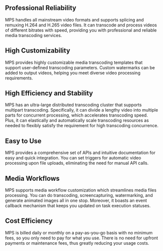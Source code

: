 

## Professional Reliability
MPS handles all mainstream video formats and supports splicing and remuxing H.264 and H.265 video files. It can transcode and process videos of different bitrates with speed, providing you with professional and reliable media transcoding services.

## High Customizability
MPS provides highly customizable media transcoding templates that support user-defined transcoding parameters. Custom watermarks can be added to output videos, helping you meet diverse video processing requirements.

## High Efficiency and Stability
MPS has an ultra-large distributed transcoding cluster that supports multipart transcoding. Specifically, it can divide a lengthy video into multiple parts for concurrent processing, which accelerates transcoding speed. Plus, it can elastically and automatically scale transcoding resources as needed to flexibly satisfy the requirement for high transcoding concurrence.

## Easy to Use
MPS provides a comprehensive set of APIs and intuitive documentation for easy and quick integration. You can set triggers for automatic video processing upon file uploads, eliminating the need for manual API calls.

## Media Workflows
MPS supports media workflow customization which streamlines media files processing. You can do transcoding, screencapturing, watermarking, and generate animated images all in one stop. Moreover, it boasts an event callback mechanism that keeps you updated on task execution statuses.

## Cost Efficiency
MPS is billed daily or monthly on a pay-as-you-go basis with no minimum fees, so you only need to pay for what you use. There is no need for upfront payments or maintenance fees, thus greatly reducing your usage costs.

